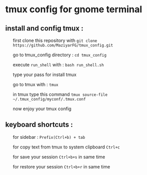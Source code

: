 <h1>tmux config for gnome terminal</h1>
<h2>install and config tmux :</h2>
<ol>first clone this repository with <code>git clone https://github.com/MaziyarFG/tmux_config.git </code></ol>
<ol>go to tmux_config directory : <code>cd tmux_config</code> </ol>
<ol>execute <code>run_shell</code> with : <code>bash run_shell.sh</code></ol>
<ol>type your pass for install tmux </ol>
<ol>go to tmux with : <code>tmux</code> </ol>
<ol>in tmux type this command <code>tmux source-file ~/.tmux_config/myconf/.tmux.conf</code></ol>
<ol>now enjoy your tmux config</ol>
<h2>keyboard shortcuts :</h2>
<ol>for sidebar : <code>Prefix(Ctrl+b) + tab</code></ol>
<ol>for copy text from tmux to system clipboard <code>Ctrl+c</code></ol>
<ol>for save your session <code>Ctrl+b+s</code> in same time</ol>
<ol>for restore your session <code>Ctrl+b+r</code> in same time </ol>

